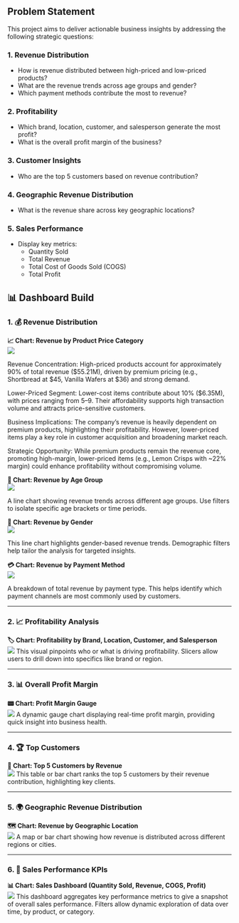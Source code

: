 ## Problem Statement

This project aims to deliver actionable business insights by addressing the following strategic questions:

### 1. Revenue Distribution
- How is revenue distributed between high-priced and low-priced products?
- What are the revenue trends across age groups and gender?
- Which payment methods contribute the most to revenue?

### 2. Profitability
- Which brand, location, customer, and salesperson generate the most profit?
- What is the overall profit margin of the business?

### 3. Customer Insights
- Who are the top 5 customers based on revenue contribution?

### 4. Geographic Revenue Distribution
- What is the revenue share across key geographic locations?

### 5. Sales Performance
- Display key metrics:
  - Quantity Sold
  - Total Revenue
  - Total Cost of Goods Sold (COGS)
  - Total Profit

## 📊 Dashboard Build

### 1. 💰 Revenue Distribution

**📈 Chart: Revenue by Product Price Category**  
![](../screenshots/Price_Category.png)

Revenue Concentration: High-priced products account for approximately 90% of total revenue ($55.21M), driven by premium pricing (e.g., Shortbread at $45, Vanilla Wafers at $36) and strong demand.

Lower-Priced Segment: Lower-cost items contribute about 10% ($6.35M), with prices ranging from $5–$9. Their affordability supports high transaction volume and attracts price-sensitive customers.

Business Implications:
The company’s revenue is heavily dependent on premium products, highlighting their profitability. However, lower-priced items play a key role in customer acquisition and broadening market reach.

Strategic Opportunity: While premium products remain the revenue core, promoting high-margin, lower-priced items (e.g., Lemon Crisps with ~22% margin) could enhance profitability without compromising volume.


**👥 Chart: Revenue by Age Group**  
![](../screenshots/Revenue_by_Age_Group.png)

A line chart showing revenue trends across different age groups. Use filters to isolate specific age brackets or time periods.

**🚻 Chart: Revenue by Gender**  
![](../screenshots/Revenue_by_Gender_1.png) 

This line chart highlights gender-based revenue trends. Demographic filters help tailor the analysis for targeted insights.

**💳 Chart: Revenue by Payment Method**  
![](../screenshots/Revenue_by_Payment_Method_1.png)

A breakdown of total revenue by payment type. This helps identify which payment channels are most commonly used by customers.

---

### 2. 📈 Profitability Analysis

**🏷️ Chart: Profitability by Brand, Location, Customer, and Salesperson**  
 ![](../screenshots/Profitability_trend.png)
This visual pinpoints who or what is driving profitability. Slicers allow users to drill down into specifics like brand or region.

---

### 3. 📊 Overall Profit Margin

**📟 Chart: Profit Margin Gauge**  
![](../screenshots/Profit_Margin.png)
A dynamic gauge chart displaying real-time profit margin, providing quick insight into business health.

---

### 4. 🏆 Top Customers

**👑 Chart: Top 5 Customers by Revenue**  
![](../screenshots/Top_Customers.png) 
This table or bar chart ranks the top 5 customers by their revenue contribution, highlighting key clients.

---

### 5. 🌍 Geographic Revenue Distribution

**🗺️ Chart: Revenue by Geographic Location**  
![](../screenshots/Revenue_By_Geographic_location.png)
A map or bar chart showing how revenue is distributed across different regions or cities.

---

### 6. 📌 Sales Performance KPIs

**📊 Chart: Sales Dashboard (Quantity Sold, Revenue, COGS, Profit)**  
![](../screenshots/Sales_Performance.png)
This dashboard aggregates key performance metrics to give a snapshot of overall sales performance. Filters allow dynamic exploration of data over time, by product, or category.

